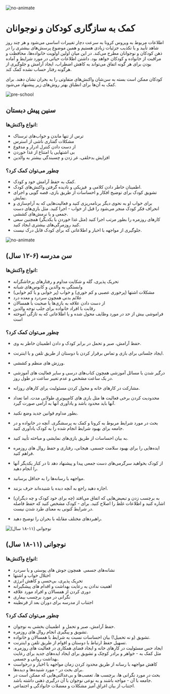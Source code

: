 ![no-animate](http://192.168.43.46:8000/static/images/age-coping.png "")

# کمک به سازگاری کودکان و نوجوانان

اطلاعات مربوط به ویروس کرونا به سرعت دچار تغییرات اساسی می‌شود و هر چند روز شاهد تأیید و یا تکذیب جزئیات زیادی هستیم و همین موضوع پرسش‌های بیشتری را در ذهن کودکان و نوجوانان مطرح می‌کند.
در این میان اولین اولویت‌ خانواده‌ها، محافظت و مراقبت از خانواده و کودکان خواهد بود.
داشتن اطلاعات حیاتی در مورد شرایط و آماده بودن برای هر گونه اتفاق می‌تواند به کاهش اضطراب، ایجاد آرامش و جلوگیری از هرگونه رفتار حساب نشده کمک کند.

کودکان ممکن است بسته به سن‌شان واکنش‌های متفاوتی را به بحران نشان دهند. برای کمک به آن‌ها برای انطباق بهتر روش‌های زیر پیشنهاد می‌شود.

![pre-school](http://192.168.43.46:8000/static/images/preschool.png "سنین پیش دبستان")

## سنین پیش دبستان

### انواع واکنش‌ها:

- ترس از تنها ماندن و خواب‌های ترسناک
- مشکلات گفتاری ناشی از استرس
- از دست دادن کنترل ادرار و مدفوع
- بی اشتهایی یا امتناع از غذا خوردن
- افزایش بدخلقی، غر زدن و چسبندگی بیشتر به والدین

### چطور می‌توان کمک کرد؟

- کمک به حفظ آرامش خود و کودک.
- اطمینان خاطر دادن کلامی و  فیزیکی و نادیده گرفتن واکنش‌های کودک.
- تشویق کودک برای توضیح افکار و احساسات از طریق بازی، قصه گویی و اجرای نمایش.
- برای خواب او به نحوی دیگر برنامه‌ریزی کنید و فعالیت‌هایی که به آرام‌سازی و انحراف فکر کودک منجر می‌شود را قبل از خواب - اجرا کنید. مثل بازی‌های دست جمعی و یا نرمش‌های کششی.
- کارهای روزمره را بطور مرتب اجرا کنید (مثل غذا خوردن با یکدیگر) همچنین سعی کنید روزمرگی‌های بیشتری ایجاد کنید.
- جلوگیری از مواجهه با اخبار و اطلاعاتی که برای کودک قابل درک نیست.

![no-animate](http://192.168.43.46:8000/static/images/school.png "سن مدرسه (۶-۱۲ سال)")

## سن مدرسه (۶-۱۲ سال)

### انواع واکنش‌ها:

- تحریک پذیری، گله و شکایت مداوم و رفتارهای پرخاشگرانه
- وابستگی به والدین و کابوس‌های شبانه
- مشکلات اشتها (پرخوری عصبی و کم خوری) و خواب (پر خوابی و یا کم خوابی)
- علائم بدنی همچون سردرد و معده درد
- از دست دادن علاقه به بازی‌ها یا صحبت با همسالان
- رقابت با افراد خانواده برای جلب توجه والدین
- فراموشی بیش از حد در مورد وظایف محول شده و یا اطلاعاتی که به تازگی آموخته است

### چطور می‌توان کمک کرد؟

- حفظ آرامش، صبر و تحمل در برابر کودک و دادن اطمینان خاطر به وی.
- ایجاد جلساتی برای بازی و تماس برقرار کردن با دوستان از طریق تلفن و یا اینترنت.
- ورزش‌ های منظم و کششی.
- درگیر شدن با مسائل آموزشی همچون کتاب‌های درسی و سایر فعالیت های آموزشی در یک ساعت مشخص و عدم تغییر ساعت در طول روز.
- مشارکت در کارهای خانه و محول کردن مسئولیت برای کارهای روزانه.
- محدودیت‌ کردن برخی فعالیت ها مثل بازی های کامپیوتری طولانی مدت. اما تعداد آنها باید محدود باشد و یادآوری آنها به آرامی صورت گیرد.
- بطور مداوم قوانین جدید وضع نکنید.

- بحث در مورد شرایط مربوط به کرونا و کمک به پرسشگری. آنچه در خانواده و در جامعه برای بهبود شرایط انجام شده را به کودک  یادآوری کنید.
- به بیان احساسات از طریق بازی‌های نمایشی و مباحثه تأیید کنید.
- ایده‌هایی را برای بهبود سلامت جسمی، هیجانی، رفتاری و حفظ روال های روزمره فراهم کنید.
- از کودک بخواهید سرگرمی‌های دست جمعی پیدا و پیشنهاد دهد تا در کنار یکدیگر آنها را انجام دهید.
- مواجهه با رسانه‌ها را به حداقل برسانید.
- اجازه دهید راجع به آنچه دیده یا شنیده‌اند حرف بزنند.
- به برچسب زدن و تبعیض‌هایی که اتفاق می‌افتد (چه برای خود کودک و چه دیگران) اشاره کنید و اطلاعات غلط را اصلاح کنید. برای - کودک مشخص کنید که حفظ فاصله در شرایط کنونی به معنای طرد شدن نیست.
- راهبردهای مختلف مقابله با بحران را توضیح دهید.

![نوجوانی (۱۱-۱۸ سال)](http://192.168.43.46:8000/static/images/highschool.png "نوجوانی (۱۱-۱۸ سال)")

## نوجوانی (۱۱-۱۸ سال)

### انواع واکنش‌ها:

- نشانه‌های جسمی  همچون جوش های پوستی و یا سردرد
- اختلال خواب و اشتها
- تحریک پذیری، بی‌حسی و کاهش انرژی
- اهمیت ندادن به رعایت بهداشت و اقدام های پیشگیرانه
- دوری کردن از همسالان و افراد مورد علاقه
- نگرانی در مورد برچسب بیماری
- اجتناب از مدرسه برای دوران بعد از قرنطینه

### چطور می‌توان کمک کرد؟

- حفظ آرامش، صبر و تحمل و  اطمینان بخشی به نوجوان.
- تشویق و پیگیری انجام روال های روزمره.
- تشویق (و نه تحمیل!) بیان احساسات نسبت به شرایط با همسالان و خانواده.
- تسهیل حفظ ارتباط با دوستان و اقوام از طریق تلفن و اینترنت.
- ایجاد حس مسئولیت در کارهای خانه و ایجاد فضای همکاری در فعالیت های روزمره. مثل کمک به - خواهر و برادر کوچک و تشویق برای ایجاد ایده‌های جدید برای رعایت بهداشت روانی و جسمی.
- کاهش مواجهه با رسانه از طریق محدود کردن زمان مواجهه با اخبار و درخواست برای بحث در - مورد شنیده‌ها و دیده‌ها.
- بحث در مورد نگرانی ها، برچسب ها، تعصب‌ها و بی‌عدالتی‌هایی که ممکن است در جامعه با آن - مواجه باشند و به نوعی نوجوان با آن درگیری ذهنی داشته باشد.
- اجتناب از بیان اغراق آمیز مشکلات و معضلات خانوادگی و اجتماعی.
